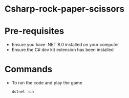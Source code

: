 # Csharp-rock-paper-scissors

# Pre-requisites
- Ensure you have .NET 8.0 installed on your computer
- Ensure the C# dev kit extension has been installed

# Commands
- To run the code and play the game
  ```
  dotnet run
  ```
